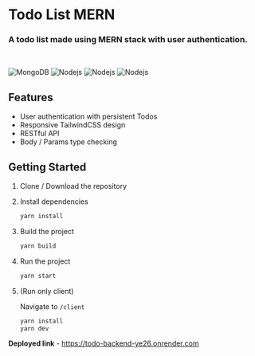 Todo List MERN
=========================================

### A todo list made using MERN stack with user authentication.

<br>
<p>
<img alt="MongoDB" src="https://img.shields.io/badge/-MongoDB-13aa52?style=flat-square&logo=mongodb&logoColor=white" /> <img alt="Nodejs" src="https://img.shields.io/badge/-Express-43853d?style=flat-square&logo=Express&logoColor=white" /> <img alt="Nodejs" src="https://img.shields.io/badge/-React-61DAFB?style=flat-square&logo=React&logoColor=white" /> <img alt="Nodejs" src="https://img.shields.io/badge/-Node.js-43853d?style=flat-square&logo=Node.js&logoColor=white" />
</p>

Features
--------------

- User authentication with persistent Todos
- Responsive TailwindCSS design
- RESTful API
- Body / Params type checking


Getting Started
----------

1. Clone / Download the repository

1. Install dependencies

   ```bash
   yarn install
   ```

1. Build the project

   ```bash
   yarn build
   ```

1. Run the project

   ```bash
   yarn start
   ```

1. (Run only client)

   Navigate to `/client`
   ```bash
   yarn install
   yarn dev
   ```

**Deployed link** - https://todo-backend-ye26.onrender.com
